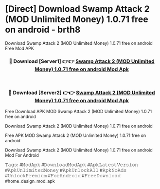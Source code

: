 # [Direct] Download Swamp Attack 2 (MOD Unlimited Money) 1.0.71 free on android - brth8
Download Swamp Attack 2 (MOD Unlimited Money) 1.0.71 free on android Free Mod APK

<div align="center">
<h3>🔴 Download [Server1] 👉👉 <a href="https://apk-comot.site?title=Swamp_Attack_2_(MOD_Unlimited_Money)_1.0.71_free_on_android">Swamp Attack 2 (MOD Unlimited Money) 1.0.71 free on android Mod Apk</a></h3><br>

<h3>🔴 Download [Server2] 👉👉 <a href="https://apk-comot.site?title=Swamp_Attack_2_(MOD_Unlimited_Money)_1.0.71_free_on_android">Swamp Attack 2 (MOD Unlimited Money) 1.0.71 free on android Mod Apk</a></h3>
</div>


Free Download APK MOD Swamp Attack 2 (MOD Unlimited Money) 1.0.71 free on android

Download Swamp Attack 2 (MOD Unlimited Money) 1.0.71 free on android 

Free APK MOD Swamp Attack 2 (MOD Unlimited Money) 1.0.71 free on android 

Download Swamp Attack 2 (MOD Unlimited Money) 1.0.71 free on android Mod For Android

𝚃𝚊𝚐𝚜: #𝙼𝚘𝚍𝙰𝚙𝚔 #𝙳𝚘𝚠𝚗𝚕𝚘𝚊𝚍𝙼𝚘𝚍𝙰𝚙𝚔 #𝙰𝚙𝚔𝙻𝚊𝚝𝚎𝚜𝚝𝚅𝚎𝚛𝚜𝚒𝚘𝚗 #𝙰𝚙𝚔𝚄𝚗𝚕𝚒𝚖𝚒𝚝𝚎𝚍𝙼𝚘𝚗𝚎𝚢 #𝙰𝚙𝚔𝚄𝚗𝚕𝚘𝚌𝚔𝙰𝚕𝚕 #𝙰𝚙𝚔𝙽𝚘𝙰𝚍𝚜 #𝚄𝚗𝚕𝚘𝚌𝚔𝙿𝚛𝚎𝚖𝚒𝚞𝚖 #𝙵𝚘𝚛𝙰𝚗𝚍𝚛𝚘𝚒𝚍 #𝙵𝚛𝚎𝚎𝙳𝚘𝚠𝚗𝚕𝚘𝚊𝚍 #home_design_mod_apk